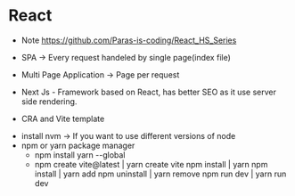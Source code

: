 # React
- Note
    https://github.com/Paras-is-coding/React_HS_Series

- SPA -> Every request handeled by single page(index file)
- Multi Page Application -> Page per request

- Next Js - Framework based on React, has better SEO as it use server side rendering.
- CRA and Vite template

* install nvm -> If you want to use different versions of node
* npm or yarn package manager 
    - npm install yarn --global
    - npm create vite@latest |  yarn create vite
        npm install   | yarn
        npm install   | yarn add
        npm uninstall | yarn remove
        npm run dev   | yarn run dev